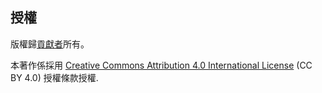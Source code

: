 ## 授權

版權歸[貢獻者](CONTRIBUTORS.md)所有。

本著作係採用 [Creative Commons Attribution 4.0 International License](http://creativecommons.org/licenses/by/4.0/) (CC BY 4.0) 授權條款授權.
